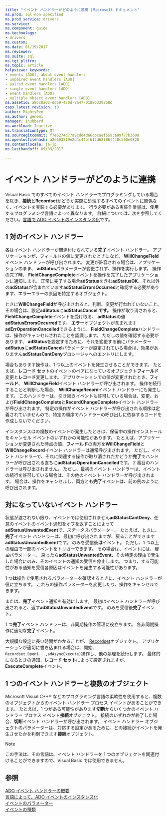 ```yaml
---
title: "イベント ハンドラーがどのように連携 |Microsoft ドキュメント"
ms.prod: sql-non-specified
ms.prod_service: drivers
ms.service: 
ms.component: guide
ms.technology:
- drivers
ms.custom: 
ms.date: 01/19/2017
ms.reviewer: 
ms.suite: sql
ms.tgt_pltfrm: 
ms.topic: article
helpviewer_keywords:
- events [ADO], about event handlers
- unpaired event handlers [ADO]
- paired event handlers [ADO]
- single event handlers [ADO]
- event handlers [ADO]
- multiple object event handlers [ADO]
ms.assetid: a86c8a02-dd69-420d-8a47-0188b339858d
caps.latest.revision: 10
author: MightyPen
ms.author: genemi
manager: jhubbard
ms.workload: Inactive
ms.translationtype: MT
ms.sourcegitcommit: f7e6274d77a9cdd4de6cbcaef559ca99f77b3608
ms.openlocfilehash: a2e603819e2d4c44bf612d62f86f448c560e0828
ms.contentlocale: ja-jp
ms.lasthandoff: 09/09/2017

---
```

# <a name="how-event-handlers-work-together"></a>イベント ハンドラーがどのように連携
Visual Basic でのすべてのイベント ハンドラーでプログラミングしている場合を除き、**接続**と**Recordset**かどうか実際に処理するすべてのイベントに関係なく、イベントを実装する必要があります。 行う必要がある実装作業量は、使用するプログラミング言語によって異なります。 詳細については、次を参照してください。[言語で ADO イベントのインスタンス化](../../../ado/guide/data/ado-event-instantiation-by-language.md)です。  
  
## <a name="paired-event-handlers"></a>1 対のイベント ハンドラー  
 各はイベント ハンドラーが関連付けられている**完了**イベント ハンドラー。 アプリケーションが、フィールドの値に変更されたときになど、 **WillChangeField**イベント ハンドラーが呼び出されます。 変更が許容される場合は、アプリケーションのまま、 **adStatus**パラメーターが変更されず、操作を実行します。 操作の完了時、 **FieldChangeComplete**イベントを操作を完了したアプリケーションに通知します。 正常に完了する場合**adStatus**を含む**adStatusOK**、それ以外の**adStatus**が含まれています**adStatusErrorsOccurred**と確認する必要があります、**エラー**エラーの原因を特定するオブジェクト。  
  
 ときに**WillChangeField**が呼び出されると、判断、変更が行われていないこと。 その場合は、設定**adStatus**に**adStatusCancel です。** 操作が取り消されると、 **FieldChangeComplete**イベントを受け取る、 **adStatus**の値**adStatusErrorsOccurred**です。 **エラー**オブジェクトが含まれます**adErrOperationCancelled**できるように、 **FieldChangeComplete**ハンドラーは、操作がキャンセルされたことを認識します。 ただしの値を確認する必要があります、 **adStatus**を設定するために、それを変更する前にパラメーター **adStatus**に**adStatusCancel**パラメーターが設定されている場合は、効果がありません**adStatusCantDeny**プロシージャへのエントリにします。  
  
 場合もあります操作は、1 つ以上のイベントを発生させることができます。 たとえば、**レコード セット**のイベントのペアになっているオブジェクト**フィールド**変更と**レコード**変更します。 アプリケーションでの値が変更されたとき、**フィールド**、 **WillChangeField**イベント ハンドラーが呼び出されます。 操作を続行することと判断した場合、 **WillChangeRecord**イベント ハンドラーにも発生します。 このハンドラーは、引き続きイベントも許可している場合は、変更、および**FieldChangeComplete**と**RecordChangeComplete**イベント ハンドラーが呼び出されます。 特定の操作がイベント ハンドラーが呼び出される順序は定義されていませんので、特定の順序でハンドラーの呼び出しに依存するコードを作成しないでください。  
  
 インスタンスはの複数のイベントが発生したときは、保留中の操作インストールをキャンセル イベントのいずれかの可能性があります。 たとえば、アプリケーションが変更された時点の値、**フィールド**の両方を**WillChangeField**と**WillChangeRecord**イベント ハンドラーは通常呼び出されます。 ただし、イベント ハンドラーで、それに関連する操作が取り消されたかどうか**完了**でハンドラーが呼び出される直ちに**adStatusOperationCancelled**です。 2 番目のハンドラーは呼び出されません。 ただし、最初のイベント ハンドラーは、イベントの続行を許可している場合は、その他のイベント ハンドラーが呼び出されます。 場合は、操作をキャンセルし、両方とも**完了**イベントは、前の例のように呼び出されます。  
  
## <a name="unpaired-event-handlers"></a>対になっていないイベント ハンドラー  
 状態が渡されない限り、イベントでは使用されません**adStatusCantDeny**、任意のイベントのイベント通知をオフを返すことによって**adStatusUnwantedEvent**で、*ステータス*パラメーター。 たとえば、ときに、**完了**イベント ハンドラーは、最初に呼び出されますが、戻ることができます**adStatusUnwantedEvent**です。 のみを受信後**は**イベント。 ただし、1 つ以上の理由で一部のイベントをトリガーできます。 その場合は、イベントには、*理由*パラメーター。 戻ったら**adStatusUnwantedEvent**、その特定の理由で発生した場合にのみ、そのイベントの通知の受信を停止します。 つまり、する可能性がある通知を受信各原因はイベントを発生する可能性があります。  
  
 1 つ**は**操作で使用されるパラメーターを確認するときに、イベント ハンドラーが役に立ちます。 これらの操作パラメーターを変更したり、操作をキャンセルできます。  
  
 または、**完了**イベント通知を有効にします。 最初はイベント ハンドラーが呼び出されると、返す**adStatusUnwantedEvent**です。 のみを受信後**完了**イベント。  
  
 1 つ**完了**イベント ハンドラーは、非同期操作の管理に役立ちます。 各非同期操作に適切な**完了**イベント。  
  
 大規模な設定に長い時間がかかることが、 [Recordset](../../../ado/reference/ado-api/recordset-object-ado.md)オブジェクト。 アプリケーションが適切に書き込まれる場合は、開始、`Recordset.Open(...,adAsyncExecute)`操作し、他の処理を続行します。 最終的になるときの通知、**レコード セット**によって設定されますが、 **ExecuteComplete**イベント。  
  
## <a name="single-event-handlers-and-multiple-objects"></a>1 つのイベント ハンドラーと複数のオブジェクト  
 Microsoft Visual C++® などのプログラミング言語の柔軟性を使用すると、複数のオブジェクトからのイベント ハンドラー プロセス イベントがあることができます。 たとえば、1 つがある可能性があります**切断**からいくつかのイベント ハンドラー プロセス イベント**接続**オブジェクト。 接続のいずれかが終了した場合、**切断**イベント ハンドラーが呼び出されます。 イベント ハンドラー オブジェクトのパラメーターは、対応する設定があるために、どの接続がイベントを発生させたかを判別できます**接続**オブジェクト。  
  
> [!NOTE]
>  この手法は、その言語は、イベント ハンドラーを 1 つのオブジェクトを関連付けることができますので、Visual Basic では使用できません。  
  
## <a name="see-also"></a>参照  
 [ADO イベント ハンドラーの概要](../../../ado/guide/data/ado-event-handler-summary.md)   
 [言語によって、ADO イベントのインスタンス化](../../../ado/guide/data/ado-event-instantiation-by-language.md)   
 [イベントのパラメーター](../../../ado/guide/data/event-parameters.md)   
 [イベントの種類](../../../ado/guide/data/types-of-events.md)

